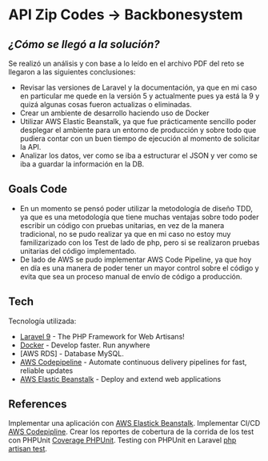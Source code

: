 # API Zip Codes -> Backbonesystem
## _¿Cómo se llegó a la solución?_

Se realizó un análisis y con base a lo leído en el archivo PDF del reto se llegaron a las siguientes conclusiones:

- Revisar las versiones de Laravel y la documentación, ya que en mi caso en particular me quede en la versión 5 y actualmente pues ya está la 9 y quizá algunas cosas fueron actualizas o eliminadas.
- Crear un ambiente de desarrollo haciendo uso de Docker
- Utilizar AWS Elastic Beanstalk, ya que fue prácticamente sencillo poder desplegar el ambiente para un entorno de producción y sobre todo que pudiera contar con un buen tiempo de ejecución al momento de solicitar la API.
- Analizar los datos, ver como se iba a estructurar el JSON y ver como se iba a guardar la información en la DB.

## Goals Code

- En un momento se pensó poder utilizar la metodología de diseño TDD, ya que es una metodología que tiene muchas ventajas sobre todo poder escribir un código con pruebas unitarias, en vez de la manera tradicional, no se pudo realizar ya que en mi caso no estoy muy familizarizado con los Test de lado de php, pero si se realizaron pruebas unitarias del código implementado.
- De lado de AWS se pudo implementar AWS Code Pipeline, ya que hoy en día es una manera de poder tener un mayor control sobre el código y evita que sea un proceso manual de envío de código a producción.

## Tech

Tecnología utilizada:

- [Laravel 9](https://laravel.com/docs/9.x) - The PHP Framework for Web Artisans!
- [Docker](https://www.docker.com/) - Develop faster. Run anywhere
- [AWS RDS] - Database MySQL.
- [AWS Codepipeline](https://aws.amazon.com/es/codepipeline/) - Automate continuous delivery pipelines for fast, reliable updates
- [AWS Elastic Beanstalk](https://aws.amazon.com/es/elasticbeanstalk/) - Deploy and extend web applications

## References

Implementar una aplicación con [AWS Elastick Beanstalk](https://docs.aws.amazon.com/es_es/elasticbeanstalk/latest/dg/php-laravel-tutorial.html#php-laravel-tutorial-database).
Implementar CI/CD [AWS Codepipline](https://gerrysabar.medium.com/simple-ci-cd-implementation-through-github-to-aws-beanstalk-for-laravel-cf85a1f51458).
Crear los reportes de cobertura de la corrida de los test con PHPUnit [Coverage PHPUnit](https://medium.com/@anowarhossain/code-coverage-report-in-laravel-and-make-100-coverage-of-your-code-ce27cccbc738).
Testing con PHPUnit en Laravel [php artisan test](https://auth0.com/blog/testing-laravel-apis-with-phpunit/).